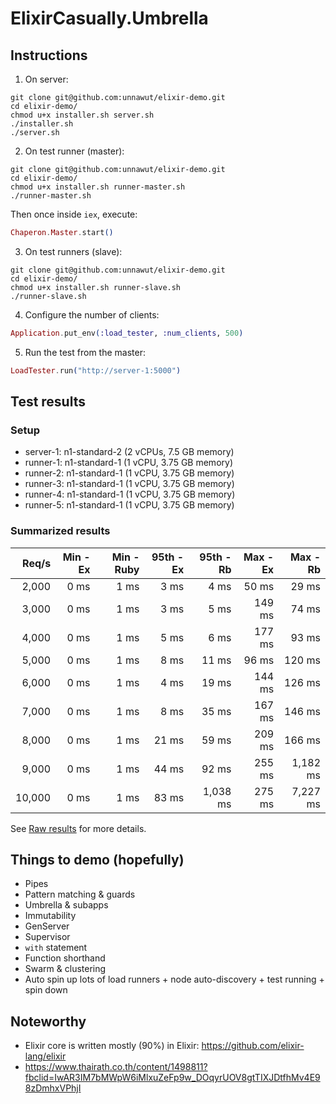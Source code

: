 # ElixirCasually.Umbrella

## Instructions

1. On server:

```shell
git clone git@github.com:unnawut/elixir-demo.git
cd elixir-demo/
chmod u+x installer.sh server.sh
./installer.sh
./server.sh
```

2. On test runner (master):

```shell
git clone git@github.com:unnawut/elixir-demo.git
cd elixir-demo/
chmod u+x installer.sh runner-master.sh
./runner-master.sh
```

Then once inside `iex`, execute:

```elixir
Chaperon.Master.start()
```

3. On test runners (slave):

```shell
git clone git@github.com:unnawut/elixir-demo.git
cd elixir-demo/
chmod u+x installer.sh runner-slave.sh
./runner-slave.sh
```

4. Configure the number of clients:

```elixir
Application.put_env(:load_tester, :num_clients, 500)
```

5. Run the test from the master:

```elixir
LoadTester.run("http://server-1:5000")
```

## Test results

### Setup
- server-1: n1-standard-2 (2 vCPUs, 7.5 GB memory)
- runner-1: n1-standard-1 (1 vCPU, 3.75 GB memory)
- runner-2: n1-standard-1 (1 vCPU, 3.75 GB memory)
- runner-3: n1-standard-1 (1 vCPU, 3.75 GB memory)
- runner-4: n1-standard-1 (1 vCPU, 3.75 GB memory)
- runner-5: n1-standard-1 (1 vCPU, 3.75 GB memory)

### Summarized results

| Req/s | Min - Ex | Min - Ruby | 95th - Ex | 95th - Rb | Max - Ex | Max - Rb |
| ----: | -------: | ---------: | --------: | --------: | -------: | -------: |
| 2,000 | 0 ms | 1 ms | 3 ms | 4 ms | 50 ms | 29 ms |
| 3,000 | 0 ms | 1 ms | 3 ms | 5 ms | 149 ms | 74 ms |
| 4,000 | 0 ms | 1 ms | 5 ms | 6 ms | 177 ms | 93 ms |
| 5,000 | 0 ms | 1 ms | 8 ms | 11 ms | 96 ms | 120 ms |
| 6,000 | 0 ms | 1 ms | 4 ms | 19 ms | 144 ms | 126 ms |
| 7,000 | 0 ms | 1 ms | 8 ms | 35 ms | 167 ms | 146 ms |
| 8,000 | 0 ms | 1 ms | 21 ms | 59 ms | 209 ms | 166 ms |
| 9,000 | 0 ms | 1 ms | 44 ms | 92 ms | 255 ms | 1,182 ms |
| 10,000 | 0 ms | 1 ms | 83 ms | 1,038 ms | 275 ms | 7,227 ms |

See [Raw results](raw_results.md) for more details.

## Things to demo (hopefully)

- Pipes
- Pattern matching & guards
- Umbrella & subapps
- Immutability
- GenServer
- Supervisor
- `with` statement
- Function shorthand
- Swarm & clustering
- Auto spin up lots of load runners + node auto-discovery + test running + spin down

## Noteworthy

- Elixir core is written mostly (90%) in Elixir: https://github.com/elixir-lang/elixir
- https://www.thairath.co.th/content/1498811?fbclid=IwAR3IM7bMWpW6iMlxuZeFp9w_DOqyrUOV8gtTIXJDtfhMv4E98zDmhxVPhjI
